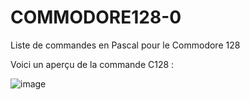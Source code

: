 # COMMODORE128-0
Liste de commandes en Pascal pour le Commodore 128

Voici un aperçu de la commande C128 :

![image](https://user-images.githubusercontent.com/11842176/178394765-0ade73fe-920e-4e0e-85dd-cd4bdd3a6ae1.png)
